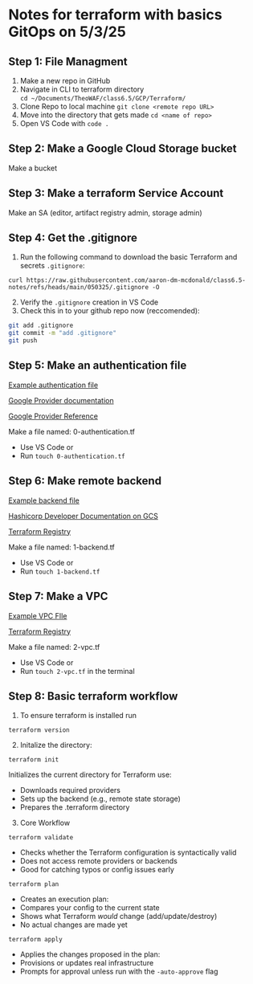 # Notes for terraform with basics GitOps on 5/3/25

## Step 1: File Managment 
1) Make a new repo in GitHub
2) Navigate in CLI to terraform directory  
```cd ~/Documents/TheoWAF/class6.5/GCP/Terraform/```
3) Clone Repo to local machine
```git clone <remote repo URL>```
4) Move into the directory that gets made
```cd <name of repo>```
5) Open VS Code with
```code .```



## Step 2: Make a Google Cloud Storage bucket
Make a bucket



## Step 3: Make a terraform Service Account
Make an SA (editor, artifact registry admin, storage admin)



## Step 4: Get the .gitignore
1) Run the following command to download the basic Terraform and secrets `.gitignore`:

```curl https://raw.githubusercontent.com/aaron-dm-mcdonald/class6.5-notes/refs/heads/main/050325/.gitignore -O```

2) Verify the `.gitignore` creation in VS Code
3) Check this in to your github repo now (reccomended):

```bash
git add .gitignore
git commit -m "add .gitignore"
git push
```



## Step 5: Make an authentication file

[Example authentication file](https://github.com/DarthBane2025/basicgcp2025/blob/main/0-authentication.tf)

[Google Provider documentation](https://registry.terraform.io/providers/hashicorp/google/latest)

[Google Provider Reference](https://registry.terraform.io/providers/hashicorp/google/latest/docs/guides/provider_reference)

Make a file named: 0-authentication.tf
 - Use VS Code or
 - Run `touch 0-authentication.tf`

 


## Step 6: Make remote backend 
[Example backend file](https://github.com/DarthBane2025/basicgcp2025/blob/main/1-backend.tf)

[Hashicorp Developer Documentation on GCS](https://developer.hashicorp.com/terraform/language/backend/gcs)

[Terraform Registry](https://registry.terraform.io/providers/hashicorp/google/latest)

Make a file named: 1-backend.tf
 - Use VS Code or
 - Run `touch 1-backend.tf`

## Step 7: Make a VPC 
[Example VPC FIle](https://github.com/DarthBane2025/basicgcp2025/blob/main/2-vpc.tf)

[Terraform Registry](https://registry.terraform.io/providers/hashicorp/google/latest/docs/resources/compute_network)




Make a file named: 2-vpc.tf
 - Use VS Code or
 - Run `touch 2-vpc.tf` in the terminal

 


## Step 8: Basic terraform workflow
1) To ensure terraform is installed run 

`terraform version`

2) Initalize the directory: 

```terraform init```  

 Initializes the current directory for Terraform use:
 - Downloads required providers
 - Sets up the backend (e.g., remote state storage)
 - Prepares the .terraform directory

3) Core Workflow

```terraform validate```     
 - Checks whether the Terraform configuration is syntactically valid
 - Does not access remote providers or backends
 - Good for catching typos or config issues early

 ```terraform plan```         
 - Creates an execution plan:
 - Compares your config to the current state
 - Shows what Terraform *would* change (add/update/destroy)
 - No actual changes are made yet

 ```terraform apply```        
 - Applies the changes proposed in the plan:
 - Provisions or updates real infrastructure
 - Prompts for approval unless run with the `-auto-approve` flag

